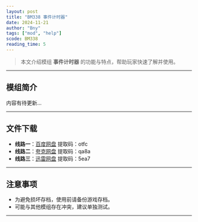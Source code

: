 ```yaml
---
layout: post
title: "BM338 事件计时器"
date: 2024-11-21
author: "Bny"
tags: ["mod", "help"]
scode: BM338
reading_time: 5
---
```


> 本文介绍模组 **事件计时器** 的功能与特点，帮助玩家快速了解并使用。

---

## 模组简介

内容有待更新...

---


## 文件下载
- **线路一**：[百度网盘](https://pan.baidu.com/s/1SNSbgEqoUk1cYVWgIQFAwA?pwd=otfc)  提取码：otfc  
- **线路二**：[夸克网盘](https://pan.quark.cn/s/b782450a3b0e?pwd=qa8a)  提取码：qa8a  
- **线路三**：[迅雷网盘](https://pan.xunlei.com/s/VOCCbUxW5YAO0PtoC5EGP2l6A1?pwd=5ea7)  提取码：5ea7  

---

## 注意事项
- 为避免损坏存档，使用前请备份游戏存档。
- 可能与其他模组存在冲突，建议单独测试。

---

